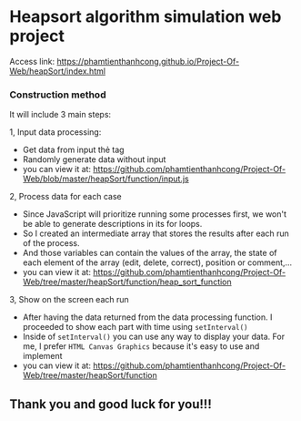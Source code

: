 # Heapsort algorithm simulation web project

Access link: https://phamtienthanhcong.github.io/Project-Of-Web/heapSort/index.html

### Construction method

It will include 3 main steps:

1, Input data processing:
  - Get data from input thẻ tag
  - Randomly generate data without input
  - you can view it at: https://github.com/phamtienthanhcong/Project-Of-Web/blob/master/heapSort/function/input.js
  
2, Process data for each case
  - Since JavaScript will prioritize running some processes first, we won't be able to generate descriptions in its for loops.
  - So I created an intermediate array that stores the results after each run of the process.
  - And those variables can contain the values of the array, the state of each element of the array (edit, delete, correct), position or comment,...
  - you can view it at: https://github.com/phamtienthanhcong/Project-Of-Web/tree/master/heapSort/function/heap_sort_function
  
3, Show on the screen each run
  - After having the data returned from the data processing function. I proceeded to show each part with time using `setInterval()`
  - Inside of `setInterval()` you can use any way to display your data. For me, I prefer `HTML Canvas Graphics` because it's easy to use and implement
  - you can view it at: https://github.com/phamtienthanhcong/Project-Of-Web/tree/master/heapSort/function
  
## Thank you and good luck for you!!!

